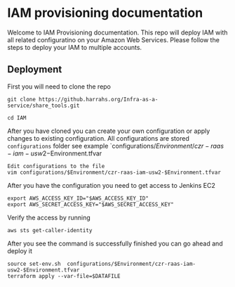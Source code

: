 # IAM provisioning documentation

Welcome to IAM Provisioning documentation. This repo will deploy IAM with all related configuratino on your Amazon Web Services. Please follow the steps to deploy your IAM to multiple accounts. 

## Deployment
First you will need to  clone the repo
```
git clone https://github.harrahs.org/Infra-as-a-service/share_tools.git
```

```
cd IAM
```

After you have cloned you can create your own configuration or apply changes to existing configuration. All configurations are stored `configurations` folder see example `configurations/$Environment/czr-raas-iam-usw2-$Environment.tfvar
```
Edit configurations to the file
vim configurations/$Environment/czr-raas-iam-usw2-$Environment.tfvar
```

After you have the configuration you need to get access to Jenkins EC2
```
export AWS_ACCESS_KEY_ID="$AWS_ACCESS_KEY_ID"
export AWS_SECRET_ACCESS_KEY="$AWS_SECRET_ACCESS_KEY"
```

Verify the access by running 
```
aws sts get-caller-identity
```


After you see the command is successfully finished you can go ahead and deploy it
```
source set-env.sh  configurations/$Environment/czr-raas-iam-usw2-$Environment.tfvar
terraform apply --var-file=$DATAFILE
```